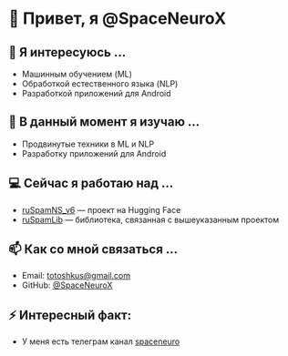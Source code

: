 # 👋 Привет, я @SpaceNeuroX

## 👀 Я интересуюсь ...
- Машинным обучением (ML)
- Обработкой естественного языка (NLP)
- Разработкой приложений для Android

## 🌱 В данный момент я изучаю ...
- Продвинутые техники в ML и NLP
- Разработку приложений для Android

## 💻 Сейчас я работаю над ...
- [ruSpamNS_v6](https://huggingface.co/NeuroSpaceX/ruSpamNS_v6) — проект на Hugging Face
- [ruSpamLib](https://github.com/SpaceNeuroX/ruSpamLib/tree/main) — библиотека, связанная с вышеуказанным проектом

## 📫 Как со мной связаться ...
- Email: [totoshkus@gmail.com](mailto:totoshkus@gmail.com)
- GitHub: [@SpaceNeuroX](https://github.com/SpaceNeuroX)

## ⚡ Интересный факт:
- У меня есть телеграм канал [spaceneuro](https://t.me/spaceneuro)
